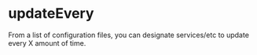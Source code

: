 updateEvery
===========

From a list of configuration files, you can designate services/etc to update every X amount of time.
